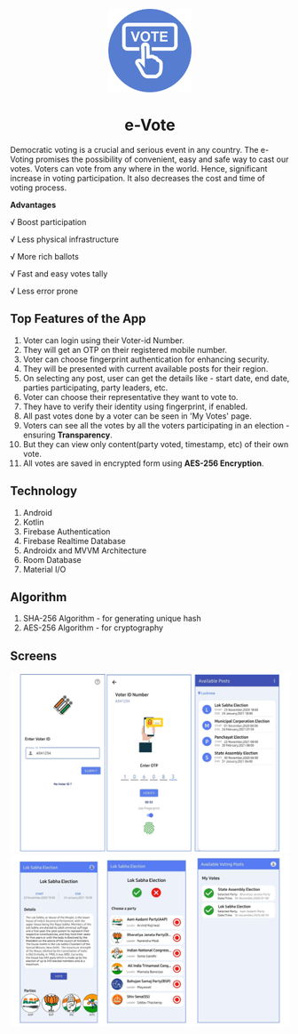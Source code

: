 <p align= "center">
<img alt="eVote logo" src="https://github.com/codeDamon/e-Vote/blob/master/app/src/main/res/drawable/evote_app_logo.png" width=150px height=150px />
<h1 align = "center" > e-Vote </h1>
</p>

Democratic voting is a crucial and serious event in any country. The e-Voting promises the possibility of convenient, easy and safe way to cast
our votes. Voters can vote from any where in the world. Hence, significant increase in voting participation. It also decreases the cost and time of voting process.

**Advantages**

√ Boost participation

√ Less physical infrastructure

√ More rich ballots

√ Fast and easy votes tally

√ Less error prone

## Top Features of the App
1. Voter can login using their Voter-id Number.
2. They will get an OTP on their registered mobile number.
3. Voter can choose fingerprint authentication for enhancing security.
4. They will be presented with current available posts for their region.
5. On selecting any post, user can get the details like - start date, end date, parties participating, party leaders, etc.
6. Voter can choose their representative they want to vote to.
7. They have to verify their identity using fingerprint, if enabled.
8. All past votes done by a voter can be seen in 'My Votes' page.
9. Voters can see all the votes by all the voters participating in an election - ensuring **Transparency**.
10. But they can view only content(party voted, timestamp, etc) of their own vote.
11. All votes are saved in encrypted form using **AES-256 Encryption**.

## Technology
1. Android
2. Kotlin
3. Firebase Authentication
4. Firebase Realtime Database
5. Androidx and MVVM Architecture
6. Room Database
7. Material I/O

## Algorithm
1. SHA-256 Algorithm - for generating unique hash
2. AES-256 Algorithm - for cryptography

## Screens

![screens](https://github.com/codeDamon/e-Vote/blob/master/images/screen-img1.png)
![screens](https://github.com/codeDamon/e-Vote/blob/master/images/screen-img2.png)
